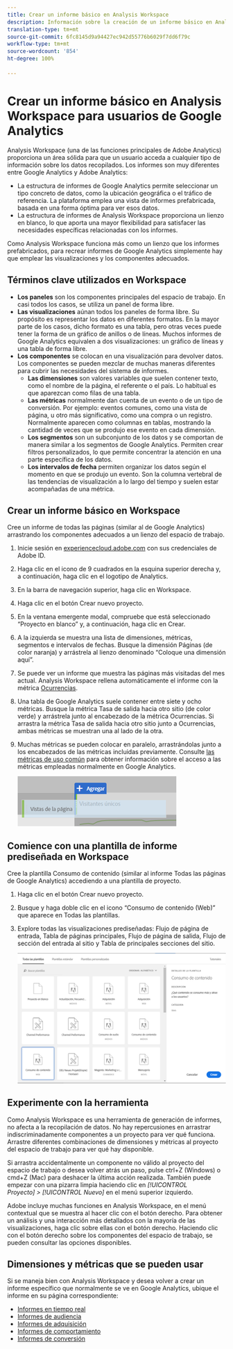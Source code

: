 ```yaml
---
title: Crear un informe básico en Analysis Workspace
description: Información sobre la creación de un informe básico en Analysis Workspace en un formato dirigido a usuarios familiarizados con herramientas de terceros, como Google Analytics.
translation-type: tm+mt
source-git-commit: 6fc8145d9a94427ec942d55776b6029f7dd6f79c
workflow-type: tm+mt
source-wordcount: '854'
ht-degree: 100%

---
```



# Crear un informe básico en Analysis Workspace para usuarios de Google Analytics

Analysis Workspace (una de las funciones principales de Adobe Analytics) proporciona un área sólida para que un usuario acceda a cualquier tipo de información sobre los datos recopilados. Los informes son muy diferentes entre Google Analytics y Adobe Analytics:

* La estructura de informes de Google Analytics permite seleccionar un tipo concreto de datos, como la ubicación geográfica o el tráfico de referencia. La plataforma emplea una vista de informes prefabricada, basada en una forma óptima para ver esos datos.
* La estructura de informes de Analysis Workspace proporciona un lienzo en blanco, lo que aporta una mayor flexibilidad para satisfacer las necesidades específicas relacionadas con los informes.

Como Analysis Workspace funciona más como un lienzo que los informes prefabricados, para recrear informes de Google Analytics simplemente hay que emplear las visualizaciones y los componentes adecuados.

## Términos clave utilizados en Workspace

* **Los paneles** son los componentes principales del espacio de trabajo. En casi todos los casos, se utiliza un panel de forma libre.
* **Las visualizaciones** aúnan todos los paneles de forma libre. Su propósito es representar los datos en diferentes formatos. En la mayor parte de los casos, dicho formato es una tabla, pero otras veces puede tener la forma de un gráfico de anillos o de líneas. Muchos informes de Google Analytics equivalen a dos visualizaciones: un gráfico de líneas y una tabla de forma libre.
* **Los componentes** se colocan en una visualización para devolver datos. Los componentes se pueden mezclar de muchas maneras diferentes para cubrir las necesidades del sistema de informes.
   * **Las dimensiones** son valores variables que suelen contener texto, como el nombre de la página, el referente o el país. Lo habitual es que aparezcan como filas de una tabla.
   * **Las métricas** normalmente dan cuenta de un evento o de un tipo de conversión. Por ejemplo: eventos comunes, como una vista de página, u otro más significativo, como una compra o un registro. Normalmente aparecen como columnas en tablas, mostrando la cantidad de veces que se produjo ese evento en cada dimensión.
   * **Los segmentos** son un subconjunto de los datos y se comportan de manera similar a los segmentos de Google Analytics. Permiten crear filtros personalizados, lo que permite concentrar la atención en una parte específica de los datos.
   * **Los intervalos de fecha** permiten organizar los datos según el momento en que se produjo un evento. Son la columna vertebral de las tendencias de visualización a lo largo del tiempo y suelen estar acompañadas de una métrica.

## Crear un informe básico en Workspace

Cree un informe de todas las páginas (similar al de Google Analytics) arrastrando los componentes adecuados a un lienzo del espacio de trabajo.

1. Inicie sesión en [experiencecloud.adobe.com](https://experiencecloud.adobe.com) con sus credenciales de Adobe ID.
1. Haga clic en el icono de 9 cuadrados en la esquina superior derecha y, a continuación, haga clic en el logotipo de Analytics.
1. En la barra de navegación superior, haga clic en Workspace.
1. Haga clic en el botón Crear nuevo proyecto.
1. En la ventana emergente modal, compruebe que está seleccionado “Proyecto en blanco” y, a continuación, haga clic en Crear.
1. A la izquierda se muestra una lista de dimensiones, métricas, segmentos e intervalos de fechas. Busque la dimensión Páginas (de color naranja) y arrástrela al lienzo denominado “Coloque una dimensión aquí”.
1. Se puede ver un informe que muestra las páginas más visitadas del mes actual. Analysis Workspace rellena automáticamente el informe con la métrica [Ocurrencias](/help/components/metrics/occurrences.md).
1. Una tabla de Google Analytics suele contener entre siete y ocho métricas. Busque la métrica Tasa de salida hacia otro sitio (de color verde) y arrástrela junto al encabezado de la métrica Ocurrencias. Si arrastra la métrica Tasa de salida hacia otro sitio junto a Ocurrencias, ambas métricas se muestran una al lado de la otra.
1. Muchas métricas se pueden colocar en paralelo, arrastrándolas junto a los encabezados de las métricas incluidas previamente. Consulte [las métricas de uso común](common-metrics.md) para obtener información sobre el acceso a las métricas empleadas normalmente en Google Analytics.

   ![Nueva métrica](/help/technotes/ga-to-aa/assets/new_metric.png)

## Comience con una plantilla de informe prediseñada en Workspace

Cree la plantilla Consumo de contenido (similar al informe Todas las páginas de Google Analytics) accediendo a una plantilla de proyecto.

1. Haga clic en el botón Crear nuevo proyecto.
1. Busque y haga doble clic en el icono “Consumo de contenido (Web)” que aparece en Todas las plantillas.
1. Explore todas las visualizaciones prediseñadas: Flujo de página de entrada, Tabla de páginas principales, Flujo de página de salida, Flujo de sección del entrada al sitio y Tabla de principales secciones del sitio.

   ![Selección de plantilla](/help/technotes/ga-to-aa/assets/content_consumption_template.png)

## Experimente con la herramienta

Como Analysis Workspace es una herramienta de generación de informes, no afecta a la recopilación de datos. No hay repercusiones en arrastrar indiscriminadamente componentes a un proyecto para ver qué funciona. Arrastre diferentes combinaciones de dimensiones y métricas al proyecto del espacio de trabajo para ver qué hay disponible.

Si arrastra accidentalmente un componente no válido al proyecto del espacio de trabajo o desea volver atrás un paso, pulse ctrl+Z (Windows) o cmd+Z (Mac) para deshacer la última acción realizada. También puede empezar con una pizarra limpia haciendo clic en *[!UICONTROL Proyecto] > [!UICONTROL Nuevo]* en el menú superior izquierdo.

Adobe incluye muchas funciones en Analysis Workspace, en el menú contextual que se muestra al hacer clic con el botón derecho. Para obtener un análisis y una interacción más detallados con la mayoría de las visualizaciones, haga clic sobre ellas con el botón derecho. Haciendo clic con el botón derecho sobre los componentes del espacio de trabajo, se pueden consultar las opciones disponibles.

## Dimensiones y métricas que se pueden usar

Si se maneja bien con Analysis Workspace y desea volver a crear un informe específico que normalmente se ve en Google Analytics, ubique el informe en su página correspondiente:

* [Informes en tiempo real](realtime-reports.md)
* [Informes de audiencia](audience-reports.md)
* [Informes de adquisición](acquisition-reports.md)
* [Informes de comportamiento](behavior-reports.md)
* [Informes de conversión](conversions-reports.md)
